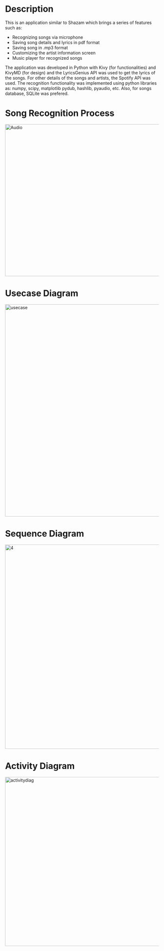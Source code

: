 # Description
 
This is an application similar to Shazam which brings a series of features such as:
- Recognizing songs via microphone
- Saving song details and lyrics in pdf format
- Saving song in .mp3 format
- Customizing the artist information screen
- Music player for recognized songs

  
The application was developed in Python with Kivy (for functionalities) and KivyMD (for design) and the LyricsGenius API was used to get the lyrics of the songs. For other details of the songs and artists, the Spotify API was used.
The recognition functionality was implemented using python libraries as: numpy, scipy, matplotlib pydub, hashlib, pyaudio, etc. Also, for songs database, SQLite was prefered.

# Song Recognition Process
<img width="628" height="497" alt="Audio" src="https://github.com/user-attachments/assets/330aa31d-dc3c-46a9-9591-8339243d57f4" />

# Usecase Diagram
<img width="1245" height="694" alt="usecase" src="https://github.com/user-attachments/assets/47d04068-9a94-465a-94b9-947abd822d89" />

# Sequence Diagram
<img width="1122" height="668" alt="4" src="https://github.com/user-attachments/assets/62322ed9-425a-40d1-8bdb-e8b5b3adbb8b" />

# Activity Diagram
<img width="910" height="553" alt="activitydiag" src="https://github.com/user-attachments/assets/461f3ca8-7ccc-4930-b421-a64b21401d20" />
